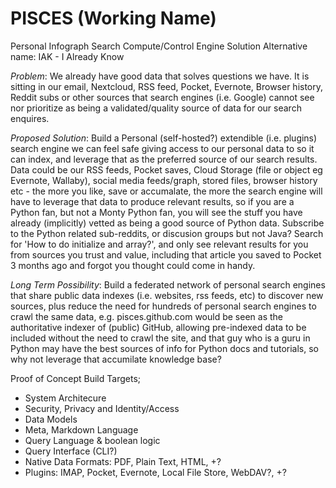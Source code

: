 # PISCES (Working Name)
Personal Infograph Search Compute/Control Engine Solution
Alternative name: IAK - I Already Know

*Problem*: We already have good data that solves questions we have. It is sitting in our email, Nextcloud, RSS feed, Pocket, Evernote, Browser history, Reddit subs or other sources that search engines (i.e. Google) cannot see nor prioritize as being a validated/quality source of data for our search enquires.

*Proposed Solution*: Build a Personal (self-hosted?) extendible (i.e. plugins) search engine we can feel safe giving access to our personal data to so it can index, and leverage that as the preferred source of our search results. Data could be our RSS feeds, Pocket saves, Cloud Storage (file or object eg Evernote, Wallaby), social media feeds/graph, stored files, browser history etc - the more you like, save or accumalate, the more the search engine will have to leverage that data to produce relevant results, so if you are a Python fan, but not a Monty Python fan, you will see the stuff you have already (implicitly) vetted as being a good source of Python data. Subscribe to the Python related sub-reddits, or discusion groups but not Java? Search for 'How to do initialize and array?', and only see relevant results for you from sources you trust and value, including that article you saved to Pocket 3 months ago and forgot you thought could come in handy.

*Long Term Possibility*: Build a federated network of personal search engines that share public data indexes (i.e. websites, rss feeds, etc) to discover new sources, plus reduce the need for hundreds of personal search engines to crawl the same data, e.g. pisces.github.com would be seen as the authoritative indexer of (public) GitHub, allowing pre-indexed data to be included without the need to crawl the site, and that guy who is a guru in Python may have the best sources of info for Python docs and tutorials, so why not leverage that accumilate knowledge base?

Proof of Concept Build Targets;
 - System Architecure
 - Security, Privacy and Identity/Access 
 - Data Models
 - Meta, Markdown Language
 - Query Language & boolean logic
 - Query Interface (CLI?)
 - Native Data Formats: PDF, Plain Text, HTML, +?
 - Plugins: IMAP, Pocket, Evernote, Local File Store, WebDAV?, +?
